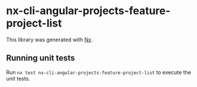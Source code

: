 # nx-cli-angular-projects-feature-project-list

This library was generated with [Nx](https://nx.dev).

## Running unit tests

Run `nx test nx-cli-angular-projects-feature-project-list` to execute the unit tests.
